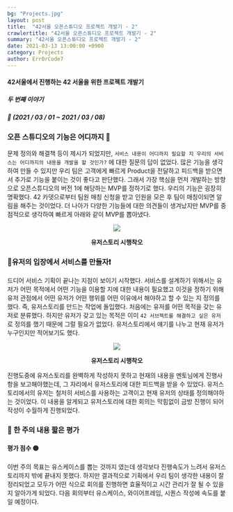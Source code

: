 ```yaml
---
bg: "Projects.jpg"
layout: post
title:  "42서울 오픈스튜디오 프로젝트 개발기 - 2"
crawlertitle: "42서울 오픈스튜디오 프로젝트 개발기 - 2"
summary: "42서울 오픈스튜디오 프로젝트 개발기 - 2"
date: 2021-03-13 13:00:00 +0900
category: Projects
author: Err0rCode7
---
```


#### 42서울에서 진행하는 42 서울을 위한 프로젝트 개발기
##### 두 번째 이야기
##### 📅 (2021 / 03 / 01 ~ 2021 / 03 / 08)

### 오픈 스튜디오의 기능은 어디까지 🤔

문제 정의와 해결책 등이 제시가 되었지만, `서비스 내용이 어디까지 필요할 지 우리의 서비스는 어디까지의 내용을 개발을 할 것인가?` 에 대한 질문의 답이 없었다. 많은 기능을 생각하여 만들 수 있지만 우리 팀은 고객에게 빠르게 Product을 전달하고 피드백을 받으면서 추가로 기능을 붙이는 것이 좋다고 판단했다. 그래서 가장 핵심을 먼저 개발하는 방향으로 오픈스튜디오의 버전 1에 해당하는 MVP를 정하기로 했다. 우리의 기능은 굉장히 명확했다. 42 카뎃으로부터 팀원 매칭 신청을 받고 인원을 모은 후 팀이 매칭이되면 알림을 해주는 것이었다. 더 나아가 다양한 기능들에 대한 의견들이 생겨났지만 MVP를 중점적으로 생각하여 빠르게 아래와 같이 MVP를 뽑아냈다.

<p align="center">
<img src="https://user-images.githubusercontent.com/48249549/111030328-e9cb7600-8444-11eb-8ea6-3e575adc169d.png">
<p style="font-weight:bold" align="center">유저스토리 시행착오</p>
</p>

### 👤유저의 입장에서 서비스를 만들자❗️

드디어 서비스 기획이 끝나는 지점이 보이기 시작했다. 서비스를 설계하기 위해서는 유저가 어떤 목적에서 어떤 기능을 이용할 지에 대한 내용이 필요했고 이것을 정하기 위해 유저 관점에서 어떤 유저가 어떤 행위를 어떤 이유에서 해야하고 할 수 있는 지 정의를 했다. 즉, 유저스토리를 만드는 작업에 돌입했다. 처음에는 유저를 어떤 목적을 갖는 유저로 분류했다. 하지만 유저가 갖고 있는 목적은 이미 `42 서브젝트를 해결하고 싶은 유저`로 정의를 했기 때문에 그럴 필요가 없었다. 유저스토리에서 얘기를 나누고 현재 유저가 누구인지만 적어보기도 했다.

<p align="center">
<img src="https://user-images.githubusercontent.com/48249549/111029938-e59e5900-8442-11eb-8b1c-dcceed11aedd.png">
<p style="font-weight:bold" align="center">유저스토리 시행착오</p>
</p>

진행도중에 유저스토리를 완벽하게 작성하지 못하고 현재의 내용을 멘토님에게 진행사항을 보고해야했는데, 그 자리에서 유저스토리에 대한 피드백을 받을 수 있었다. 유저스토리에서의 유저는 철저히 서비스를 사용하는 고객이고 현재 유저의 상태를 정의해야하는 것이었다. 이 내용을 알게되고 유저스토리에 대한 회의는 막힘없이 금방 진행이 되어 작성이 수월하게 진행되었다.

### 🚦 한 주의 내용 짧은 평가

#### 평가 점수 🟡

이번 주의 목표는 유스케이스를 뽑는 것까지 였는데 생각보다 진행속도가 느려서 유저스토리까지 밖에 끝내지 못했다. 하지만 결과적으로 기획에서 우리 팀이 생각한 내용이 잘 정리되었고 모두가 어떤 식으로 회의를 진행하면 효율적이고 시간 관리가 잘 될 수 있을지 알아가게 되었다. 다음 회의부터 유스케이스, 와이어프레임, 시퀀스 작성에 속도를 붙일 예정이다.